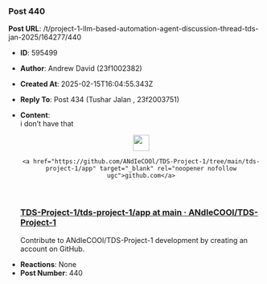 ### Post 440
**Post URL**: /t/project-1-llm-based-automation-agent-discussion-thread-tds-jan-2025/164277/440
- **ID**: 595499
- **Author**: Andrew David (23f1002382)
- **Created At**: 2025-02-15T16:04:55.343Z
- **Reply To**: Post 434 (Tushar Jalan , 23f2003751)
- **Content**:  
  i don’t have that<aside class="onebox githubfolder" data-onebox-src="https://github.com/ANdIeCOOl/TDS-Project-1/tree/main/tds-project-1/app">
  <header class="source">
      <img src="https://github.githubassets.com/favicons/favicon.svg" class="site-icon" width="32" height="32">

      <a href="https://github.com/ANdIeCOOl/TDS-Project-1/tree/main/tds-project-1/app" target="_blank" rel="noopener nofollow ugc">github.com</a>
  </header>

  <article class="onebox-body">
    <h3><a href="https://github.com/ANdIeCOOl/TDS-Project-1/tree/main/tds-project-1/app" target="_blank" rel="noopener nofollow ugc">TDS-Project-1/tds-project-1/app at main · ANdIeCOOl/TDS-Project-1</a></h3>


  <span class="label1">Contribute to ANdIeCOOl/TDS-Project-1 development by creating an account on GitHub.</span>

  </article>

  <div class="onebox-metadata">
    
    
  </div>

  <div style="clear: both"></div>
</aside>

- **Reactions**: None
- **Post Number**: 440

